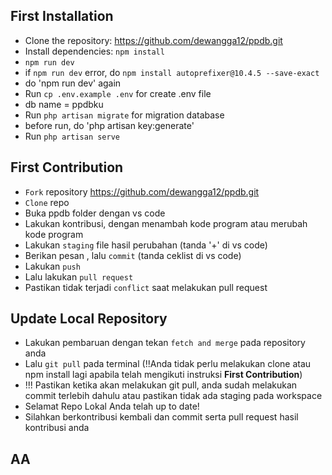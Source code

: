 ## First Installation

* Clone the repository: https://github.com/dewangga12/ppdb.git
* Install dependencies: `npm install` 
* `npm run dev`
* if `npm run dev` error, do `npm install autoprefixer@10.4.5 --save-exact`
* do 'npm run dev' again
* Run `cp .env.example .env` for create .env file
* db name = ppdbku
* Run `php artisan migrate` for migration database
* before run, do 'php artisan key:generate'
* Run `php artisan serve`

## First Contribution
* `Fork` repository https://github.com/dewangga12/ppdb.git
* `Clone` repo
* Buka ppdb folder dengan vs code
* Lakukan kontribusi, dengan menambah kode program atau merubah kode program
* Lakukan `staging` file hasil perubahan (tanda '+' di vs code)
* Berikan pesan , lalu `commit` (tanda ceklist di vs code)
* Lakukan `push`
* Lalu lakukan `pull request`
* Pastikan tidak terjadi `conflict` saat melakukan pull request

## Update Local Repository
* Lakukan pembaruan dengan tekan `fetch and merge` pada repository anda
* Lalu `git pull` pada terminal (!!Anda tidak perlu melakukan clone atau npm install lagi apabila telah mengikuti instruksi <b>First Contribution</b>)
* !!! Pastikan ketika akan melakukan git pull, anda sudah melakukan commit terlebih dahulu atau pastikan tidak ada staging pada workspace
* Selamat Repo Lokal Anda telah up to date!
* Silahkan berkontribusi kembali dan commit serta pull request hasil kontribusi anda

## AA
